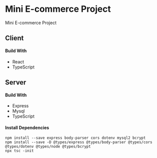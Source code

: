 # Mini E-commerce Project
Mini E-commerce Project

## Client
#### Build With
* React
* TypeScript

## Server
#### Build With
* Express
* Mysql
* TypeScript
#### Install Dependencies
```
npm install --save express body-parser cors dotenv mysql2 bcrypt
npm install --save -D @types/express @types/body-parser @types/cors @types/dotenv @types/node @types/bcrypt
npx tsc -init
```
